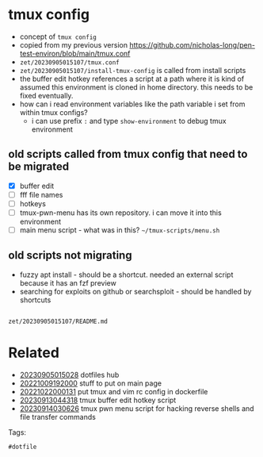 # tmux config

- concept of `tmux config`
- copied from my previous version https://github.com/nicholas-long/pen-test-environ/blob/main/tmux.conf
- `zet/20230905015107/tmux.conf`
- `zet/20230905015107/install-tmux-config` is called from install scripts
- the buffer edit hotkey references a script at a path where it is kind of assumed this environment is cloned in home directory. this needs to be fixed eventually.
- how can i read environment variables like the path variable i set from within tmux configs?
  - i can use prefix `:` and type `show-environment` to debug tmux environment

## old scripts called from tmux config that need to be migrated
- [x] buffer edit
- [ ] fff file names
- [ ] hotkeys
- [ ] tmux-pwn-menu has its own repository. i can move it into this environment
- [ ] main menu script - what was in this? `~/tmux-scripts/menu.sh`

## old scripts not migrating
- fuzzy apt install - should be a shortcut. needed an external script because it has an fzf preview
- searching for exploits on github or searchsploit - should be handled by shortcuts

```
```

` zet/20230905015107/README.md `

# Related

- [20230905015028](/zet/20230905015028/README.md) dotfiles hub
- [20221009192000](/zet/20221009192000/README.md) stuff to put on main page
- [20221022000131](/zet/20221022000131/README.md) put tmux and vim rc config in dockerfile
- [20230913044318](/zet/20230913044318/README.md) tmux buffer edit hotkey script
- [20230914030626](/zet/20230914030626/README.md) tmux pwn menu script for hacking reverse shells and file transfer commands

Tags:

    #dotfile
